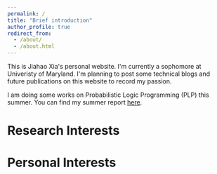```yaml
---
permalink: /
title: "Brief introduction"
author_profile: true
redirect_from: 
  - /about/
  - /about.html
---
```


This is Jiahao Xia's personal website. I'm currently a sophomore at Univeristy of Maryland. I'm planning to post some technical blogs and future publications on this website to record my passion.

I am doing some works on Probabilistic Logic Programming (PLP) this summer. You can find my summer report [here](/files/ReportCAV.pdf).

Research Interests
======


Personal Interests
======

